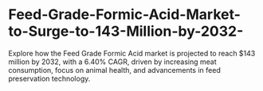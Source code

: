 # Feed-Grade-Formic-Acid-Market-to-Surge-to-143-Million-by-2032-
Explore how the Feed Grade Formic Acid market is projected to reach $143 million by 2032, with a 6.40% CAGR, driven by increasing meat consumption, focus on animal health, and advancements in feed preservation technology.
